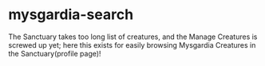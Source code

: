 # mysgardia-search
The Sanctuary takes too long list of creatures, and the Manage Creatures is screwed up yet; here this exists for easily browsing Mysgardia Creatures in the Sanctuary(profile page)!
